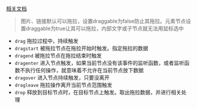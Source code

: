 [相关文档](https://wangdoc.com/javascript/events/drag.html)

> 图片、链接默认可以拖拉，设置draggable为false防止其拖拉。元素节点设置draggable为true让其可以拖拉，内部文字或子节点就无法用鼠标选中

- `drag` 拖拉过程中，持续触发
- `dragstart` 被拖拉节点在拖拉开始时触发。指定拖拉的数据
- `dragend`  被拖拉节点在拖拉结束时触发
- `dragenter` 进入节点触发，如果当前节点没有该事件的监听函数，或者监听函数不执行任何操作，就意味着不允许在当前节点放下数据
- `dragover` 进入节点持续触发，只要没离开
- `dragleave` 拖拉操作离开当前节点范围触发
- `drop` 释放到目标节点时，在目标节点上触发。取出拖拉数据，并进行相关处理

